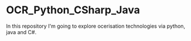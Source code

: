 # OCR_Python_CSharp_Java
In this repository I'm going to explore ocerisation technologies via python, java and C#.
